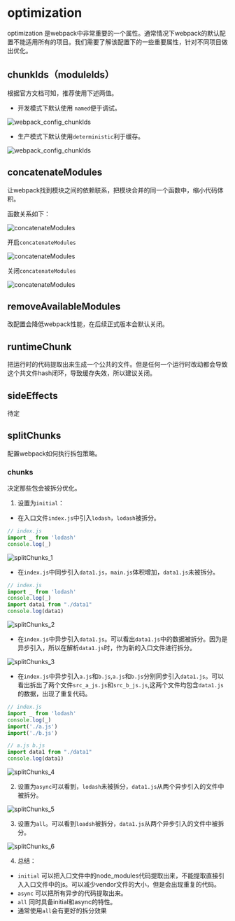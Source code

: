 # optimization
optimization 是webpack中非常重要的一个属性。通常情况下webpack的默认配置不能适用所有的项目。我们需要了解该配置下的一些重要属性，针对不同项目做出优化。

## chunkIds（moduleIds）
根据官方文档可知，推荐使用下述两值。
- 开发模式下默认使用 `named`便于调试。
<img :src="$withBase('/images/webpack_config_chunkIds_1.png')" alt="webpack_config_chunkIds">

- 生产模式下默认使用`deterministic`利于缓存。
<img :src="$withBase('/images/webpack_config_chunkIds_2.png')" alt="webpack_config_chunkIds">

## concatenateModules
让webpack找到模块之间的依赖联系，把模块合并的同一个函数中，缩小代码体积。

函数关系如下：

<img :src="$withBase('/images/concatenateModules.png')" alt="concatenateModules">

开启`concatenateModules`

<img :src="$withBase('/images/concatenateModules_true.png')" alt="concatenateModules">

关闭`concatenateModules`

<img :src="$withBase('/images/concatenateModules_false.png')" alt="concatenateModules">

## removeAvailableModules
改配置会降低webpack性能，在后续正式版本会默认关闭。
## runtimeChunk
把运行时的代码提取出来生成一个公共的文件。但是任何一个运行时改动都会导致这个共文件hash闭环，导致缓存失效，所以建议关闭。
## sideEffects
待定
## splitChunks
配置webpack如何执行拆包策略。
### chunks

决定那些包会被拆分优化。

1. 设置为`initial`：

- 在入口文件`index.js`中引入`lodash`，`lodash`被拆分。

```js
// index.js
import _ from 'lodash'
console.log(_)
```

<img :src="$withBase('/images/splitChunks_1.png')" alt="splitChunks_1">

- 在`index.js`中同步引入`data1.js`，`main.js`体积增加，`data1.js`未被拆分。

```js
// index.js
import _ from 'lodash'
console.log(_)
import data1 from "./data1"
console.log(data1)
```

<img :src="$withBase('/images/splitChunks_2.png')" alt="splitChunks_2">

- 在`index.js`中异步引入`data1.js`。可以看出`data1.js`中的数据被拆分。因为是异步引入，所以在解析`data1.js`时，作为新的入口文件进行拆分。

<img :src="$withBase('/images/splitChunks_3.png')" alt="splitChunks_3">

- 在`index.js`中异步引入`a.js`和`b.js`,`a.js`和`b.js`分别同步引入`data1.js`。可以看出拆出了两个文件`src_a_js.js`和`src_b_js.js`,这两个文件均包含`data1.js`的数据，出现了重复代码。

```js
// index.js
import _ from 'lodash'
console.log(_)
import('./a.js')
import('./b.js')
```

```js
// a.js b.js
import data1 from "./data1"
console.log(data1)
```

<img :src="$withBase('/images/splitChunks_4.png')" alt="splitChunks_4">


2. 设置为`async`可以看到，`lodash`未被拆分，`data1.js`从两个异步引入的文件中被拆分。


<img :src="$withBase('/images/splitChunks_5.png')" alt="splitChunks_5">


3. 设置为`all`。可以看到`loadsh`被拆分，`data1.js`从两个异步引入的文件中被拆分。

<img :src="$withBase('/images/splitChunks_6.png')" alt="splitChunks_6">

4. 总结：
- `initial` 可以把入口文件中的node_modules代码提取出来，不能提取直接引入入口文件中的js。可以减少vendor文件的大小，但是会出现重复的代码。
- `async` 可以把所有异步的代码提取出来。
- `all` 同时具备initial和async的特性。
- 通常使用`all`会有更好的拆分效果

